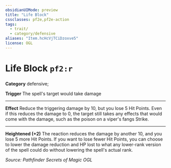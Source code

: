 ```yaml
---
obsidianUIMode: preview
title: "Life Block"
cssclasses: pf2e,pf2e-action
tags:
  - trait/
  - category/defensive
aliases: "Item.hcHcVjTCiDzoxve5"
license: OGL
---
```

# Life Block `pf2:r`

### 

**Category** defensive; 




**Trigger** The spell's target would take damage

* * *

**Effect** Reduce the triggering damage by 10, but you lose 5 Hit Points. Even if this reduces the damage to 0, the target still takes any effects that would come with the damage, such as the poison on a viper's fangs Strike.

* * *

**Heightened (+2)** The reaction reduces the damage by another 10, and you lose 5 more Hit Points. If you want to lose fewer Hit Points, you can choose to lower the damage reduction and HP lost to what any lower-rank version of the spell could do without lowering the spell's actual rank.

*Source: Pathfinder Secrets of Magic*
*OGL*